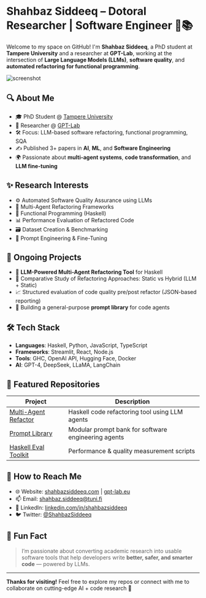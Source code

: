 # Shahbaz Siddeeq – Dotoral Researcher | Software Engineer 🤖📚

Welcome to my space on GitHub! I'm **Shahbaz Siddeeq**, a PhD student at **Tampere University** and a researcher at **GPT-Lab**, working at the intersection of **Large Language Models (LLMs)**, **software quality**, and **automated refactoring for functional programming**.

![screenshot](https://media.licdn.com/dms/image/v2/D4D22AQHHALPskPuqPQ/feedshare-shrink_2048_1536/B4DZeERyfqGYAs-/0/1750270950202?e=1753920000&v=beta&t=fD7sLqyv9D0FslmxVh_Yfh-btrAbW3jqoE2x2VyF_wM)

## 🔍 About Me

- 🎓 PhD Student @ [Tampere University](https://www.tuni.fi/)
- 🧪 Researcher @ [GPT-Lab](https://gpt-lab.eu)
- 🛠️ Focus: LLM-based software refactoring, functional programming, SQA
- ✍️ Published 3+ papers in **AI**, **ML**, and **Software Engineering**
- 🌍 Passionate about **multi-agent systems**, **code transformation**, and **LLM fine-tuning**

## ✨ Research Interests

- ⚙️ Automated Software Quality Assurance using LLMs
- 🧠 Multi-Agent Refactoring Frameworks
- 🔁 Functional Programming (Haskell)
- 📊 Performance Evaluation of Refactored Code
- 🗃️ Dataset Creation & Benchmarking
- 🧵 Prompt Engineering & Fine-Tuning

## 🧠 Ongoing Projects

- 🔄 **LLM-Powered Multi-Agent Refactoring Tool** for Haskell
- 🧪 Comparative Study of Refactoring Approaches: Static vs Hybrid (LLM + Static)
- 📈 Structured evaluation of code quality pre/post refactor (JSON-based reporting)
- 📘 Building a general-purpose **prompt library** for code agents

## 🛠️ Tech Stack

- **Languages**: Haskell, Python, JavaScript, TypeScript
- **Frameworks**: Streamlit, React, Node.js
- **Tools**: GHC, OpenAI API, Hugging Face, Docker
- **AI**: GPT-4, DeepSeek, LLaMA, LangChain

## 🚀 Featured Repositories

| Project | Description |
|--------|-------------|
| [Multi-Agent Refactor](#) | Haskell code refactoring tool using LLM agents |
| [Prompt Library](#) | Modular prompt bank for software engineering agents |
| [Haskell Eval Toolkit](#) | Performance & quality measurement scripts |

## 🧭 How to Reach Me

- 🌐 Website: [shahbazsiddeeq.com](https://shahbazsiddeeq.com) | [gpt-lab.eu](https://gpt-lab.eu/rushmore_teams/shahbaz-siddeeq-phd-student/) 
- 📫 Email: [shahbaz.siddeeq@tuni.fi](mailto:shahbaz.siddeeq@tuni.fi)
- 🔗 LinkedIn: [linkedin.com/in/shahbazsiddeeq](https://linkedin.com/in/shahbazsiddeeq)
- 🐦 Twitter: [@ShahbazSiddeeq](https://twitter.com/ShahbazSiddeeq)

## 🌟 Fun Fact

> I’m passionate about converting academic research into usable software tools that help developers write **better, safer, and smarter code** — powered by LLMs.

---

**Thanks for visiting!** Feel free to explore my repos or connect with me to collaborate on cutting-edge AI + code research 🚀
